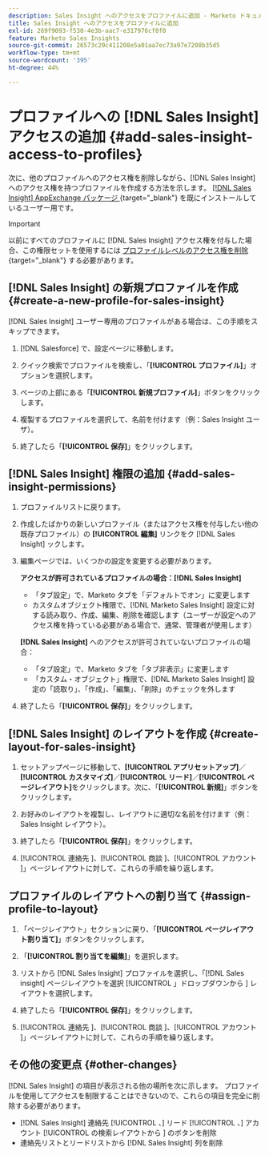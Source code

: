 ```yaml
---
description: Sales Insight へのアクセスをプロファイルに追加 - Marketo ドキュメント - 製品ドキュメント
title: Sales Insight へのアクセスをプロファイルに追加
exl-id: 269f9093-f530-4e3b-aac7-e317976cf0f0
feature: Marketo Sales Insights
source-git-commit: 26573c20c411208e5a01aa7ec73a97e7208b35d5
workflow-type: tm+mt
source-wordcount: '395'
ht-degree: 44%

---
```


# プロファイルへの [!DNL Sales Insight] アクセスの追加 {#add-sales-insight-access-to-profiles}

次に、他のプロファイルへのアクセス権を削除しながら、[!DNL Sales Insight] へのアクセス権を持つプロファイルを作成する方法を示します。 [[!DNL Sales Insight] AppExchange パッケージ ](/help/marketo/product-docs/marketo-sales-insight/msi-for-salesforce/installation/install-marketo-sales-insight-package-in-salesforce-appexchange.md){target="_blank"} を既にインストールしているユーザー用です。

>[!IMPORTANT]
>
>以前にすべてのプロファイルに [!DNL Sales Insight] アクセス権を付与した場合、この権限セットを使用するには [ プロファイルレベルのアクセス権を削除 ](/help/marketo/product-docs/marketo-sales-insight/msi-for-salesforce/configuration/remove-sales-insight-access.md){target="_blank"} する必要があります。

## [!DNL Sales Insight] の新規プロファイルを作成 {#create-a-new-profile-for-sales-insight}

[!DNL Sales Insight] ユーザー専用のプロファイルがある場合は、この手順をスキップできます。

1. [!DNL Salesforce] で、設定ページに移動します。

1. クイック検索でプロファイルを検索し、「**[!UICONTROL プロファイル]**」オプションを選択します。

1. ページの上部にある「**[!UICONTROL 新規プロファイル]**」ボタンをクリックします。

1. 複製するプロファイルを選択して、名前を付けます（例：Sales Insight ユーザ）。

1. 終了したら「**[!UICONTROL 保存]**」をクリックします。

## [!DNL Sales Insight] 権限の追加 {#add-sales-insight-permissions}

1. プロファイルリストに戻ります。

1. 作成したばかりの新しいプロファイル（またはアクセス権を付与したい他の既存プロファイル）の **[!UICONTROL 編集]** リンクをク [!DNL Sales Insight] ックします。

1. 編集ページでは、いくつかの設定を変更する必要があります。

   **アクセスが許可されているプロファイルの場合：[!DNL Sales Insight]**

   * 「タブ設定」で、Marketo タブを「デフォルトでオン」に変更します
   * カスタムオブジェクト権限で、[!DNL Marketo Sales Insight] 設定に対する読み取り、作成、編集、削除を確認します（ユーザーが設定へのアクセス権を持っている必要がある場合で、通常、管理者が使用します）

   **[!DNL Sales Insight]** へのアクセスが許可されていないプロファイルの場合：

   * 「タブ設定」で、Marketo タブを「タブ非表示」に変更します
   * 「カスタム・オブジェクト」権限で、[!DNL Marketo Sales Insight] 設定の「読取り」、「作成」、「編集」、「削除」のチェックを外します

1. 終了したら「**[!UICONTROL 保存]**」をクリックします。

## [!DNL Sales Insight] のレイアウトを作成 {#create-layout-for-sales-insight}

1. セットアップページに移動して、**[!UICONTROL アプリセットアップ]**／**[!UICONTROL カスタマイズ]**／**[!UICONTROL リード]**／**[!UICONTROL ページレイアウト]**&#x200B;をクリックします。次に、「**[!UICONTROL 新規]**」ボタンをクリックします。

1. お好みのレイアウトを複製し、レイアウトに適切な名前を付けます（例：Sales Insight レイアウト）。

1. 終了したら「**[!UICONTROL 保存]**」をクリックします。

1. [!UICONTROL  連絡先 ]、[!UICONTROL  商談 ]、[!UICONTROL  アカウント ]」ページレイアウトに対して、これらの手順を繰り返します。

## プロファイルのレイアウトへの割り当て {#assign-profile-to-layout}

1. 「ページレイアウト」セクションに戻り、「**[!UICONTROL ページレイアウト割り当て]**」ボタンをクリックします。

1. 「**[!UICONTROL 割り当てを編集]**」を選択します。

1. リストから [!DNL Sales Insight] プロファイルを選択し、「[!DNL Sales insight] ページレイアウトを選択 [!UICONTROL 」ドロップダウンから ] レイアウトを選択します。

1. 終了したら「**[!UICONTROL 保存]**」をクリックします。

1. [!UICONTROL  連絡先 ]、[!UICONTROL  商談 ]、[!UICONTROL  アカウント ]」ページレイアウトに対して、これらの手順を繰り返します。

## その他の変更点 {#other-changes}

[!DNL Sales Insight] の項目が表示される他の場所を次に示します。 プロファイルを使用してアクセスを制限することはできないので、これらの項目を完全に削除する必要があります。

* [!DNL Sales Insight] 連絡先 [!UICONTROL 、] リード [!UICONTROL 、] アカウント [!UICONTROL  の検索レイアウトから ] のボタンを削除
* 連絡先リストとリードリストから [!DNL Sales Insight] 列を削除
